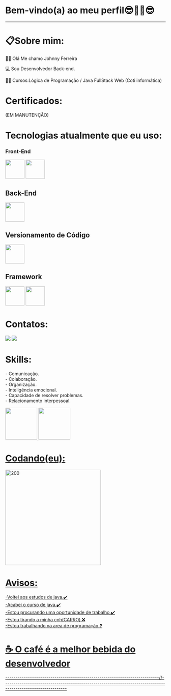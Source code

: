 

<strong><h1>Bem-vindo(a) ao meu perfil😎🤜🤛😎</h1></strong>
<hr>
<h1>📋Sobre mim:</h1>
 
👩‍💼 Olá Me chamo Johnny Ferreira

💻 Sou Desenvolvedor Back-end.

👨‍🎓 Cursos:Lógica de Programação / Java FullStack Web (Coti informática)


<h1>Certificados:</h1> (EM MANUTENÇÂO)

<div>
</div>

 <h1>Tecnologias atualmente que eu uso:</h1>
  <h3>Front-End</h3>
<div>
   <img src="https://cdn.jsdelivr.net/gh/devicons/devicon/icons/html5/html5-original-wordmark.svg" width="60"/>
   <img src="https://cdn.jsdelivr.net/gh/devicons/devicon/icons/css3/css3-original-wordmark.svg" width="60"/> 
</div>
<h2>Back-End</h2>
<div>
   <img src="https://cdn.jsdelivr.net/gh/devicons/devicon/icons/java/java-original-wordmark.svg" width="60"/>
</div>
<h2>Versionamento de Código</h2>
<div>
 <img src="https://cdn.jsdelivr.net/gh/devicons/devicon/icons/git/git-original.svg" width="60"/>
</div>
<h2>Framework</h2>
<div>
   <img src="https://cdn.jsdelivr.net/gh/devicons/devicon/icons/spring/spring-original-wordmark.svg"width="60"/>
   <img src="https://cdn.jsdelivr.net/gh/devicons/devicon/icons/quarkus/quarkus-original-wordmark.svg"width="60"/>
</div>
 
 <strong><h1>Contatos:</h1></strong>

<div>

<a href="https://www.linkedin.com/in/johnnyferreira22" target="_blank">
 <img src="https://img.shields.io/badge/LinkedIn-0077B5?style=for-the-badge&logo=linkedin&logoColor=white" target="_blank"></a>

<a href = "mailto:johnny.tyf2020@gmail.com" target="_blank">
 <img src="https://img.shields.io/badge/Gmail-D14836?style=for-the-badge&logo=gmail&logoColor=white" target="_blank"></a>
  

</div>

<h1>Skills:</h1>

<p>
 - Comunicação.
  <br>
 - Colaboração. 
  <br>
 - Organização.
  <br>
 - Inteligência emocional. 
  <br>
 - Capacidade de resolver problemas.
  <br>
 - Relacionamento interpessoal.
</p>


<div>
   <a href="https://github.com/FerreiraDev22">

   <img src="https://github-readme-stats.vercel.app/api?username=FerreiraDev22&show_icons=true&theme=dark&include_all_commits=true&count_private=true" height="100cm"  whidth= "135cm">

   <img src="https://github-readme-stats.vercel.app/api/top-langs/?username=FerreiraDev22&layout=compact&langs_count=6&theme=dark" height="100cm" whidth= "135cm">
</div>
  
  <strong><h1>Codando(eu):</strong></h1>
 
  <div>
 <img src="https://www.imagemhost.com.br/images/2023/02/22/200w.gif" alt="200"  width="300"/>
</div>
  



  <h1>Avisos:</h1>

  -Voltei aos estudos de java.✔️
  <br>
  -Acabei o curso de java.✔️
  <br>
  -Estou procurando uma oportunidade de trabalho.✔️
  <br>
  -Estou tirando a minha cnh(CARRO).❌
  <br>
  -Estou trabalhando na area de programação.❓

  <h1>☕ O café é a melhor bebida do desenvolvedor</h1>

---------------------------------------------------------------------------//-------------------------------------------------------------------------------------------------------------
